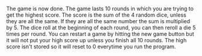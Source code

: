 The game is now done.
The game lasts 10 rounds in which you are trying to get the highest score.
The score is the sum of the 4 random dice, unless they are all the same.
If they are all the same number the sum is multiplied by 5.
The dice roll at the beginning of each round, you can then reroll a die 5 times per round.
You can restart a game by hitting the new game button but it will not put your high score up unless you finish all 10 rounds.
The high score isn't stored so it will reset to 0 everytime you run the program.
